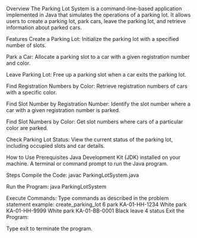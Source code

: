 Overview
The Parking Lot System is a command-line-based application implemented in Java that simulates the operations of a parking lot. It allows users to create a parking lot, park cars, leave the parking lot, and retrieve information about parked cars.

Features
Create a Parking Lot: Initialize the parking lot with a specified number of slots.

Park a Car: Allocate a parking slot to a car with a given registration number and color.

Leave Parking Lot: Free up a parking slot when a car exits the parking lot.

Find Registration Numbers by Color: Retrieve registration numbers of cars with a specific color.

Find Slot Number by Registration Number: Identify the slot number where a car with a given registration number is parked.

Find Slot Numbers by Color: Get slot numbers where cars of a particular color are parked.

Check Parking Lot Status: View the current status of the parking lot, including occupied slots and car details.

How to Use
Prerequisites
Java Development Kit (JDK) installed on your machine.
A terminal or command prompt to run the Java program.

Steps
Compile the Code:
javac ParkingLotSystem.java

Run the Program:
java ParkingLotSystem

Execute Commands:
Type commands as described in the problem statement example:
create_parking_lot 6
park KA-01-HH-1234 White
park KA-01-HH-9999 White
park KA-01-BB-0001 Black
leave 4
status
Exit the Program:

Type exit to terminate the program.

